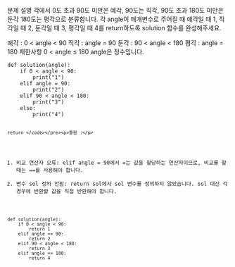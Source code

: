 <p>문제 설명
각에서 0도 초과 90도 미만은 예각, 90도는 직각, 90도 초과 180도 미만은 둔각 180도는 평각으로 분류합니다. 각 angle이 매개변수로 주어질 때 예각일 때 1, 직각일 때 2, 둔각일 때 3, 평각일 때 4를 return하도록 solution 함수를 완성해주세요.</p>
<p>예각 : 0 &lt; angle &lt; 90
직각 : angle = 90
둔각 : 90 &lt; angle &lt; 180
평각 : angle = 180
제한사항
0 &lt; angle ≤ 180
angle은 정수입니다.</p>
<pre><code>def solution(angle):
    if 0 &lt; angle &lt; 90:
        print(&quot;1&quot;)
    elif angle = 90:
        print(&quot;2&quot;)
    elif 90 &lt; angle &lt; 180:
        print(&quot;3&quot;)
    else:
        print(&quot;4&quot;)

    return </code></pre><p>틀림 :</p>
<ol>
<li>비교 연산자 오류: elif angle = 90에서 =는 값을 할당하는 연산자이므로, 비교를 할 때는 ==를 사용해야 합니다.</li>
<li>변수 sol 정의 안됨: return sol에서 sol 변수를 정의하지 않았습니다. sol 대신 각 경우에 반환할 값을 직접 반환해야 합니다.</li>
</ol>
<pre><code>def solution(angle):
    if 0 &lt; angle &lt; 90:
        return 1
    elif angle == 90:
        return 2
    elif 90 &lt; angle &lt; 180:
        return 3
    elif angle == 180:
        return 4</code></pre>